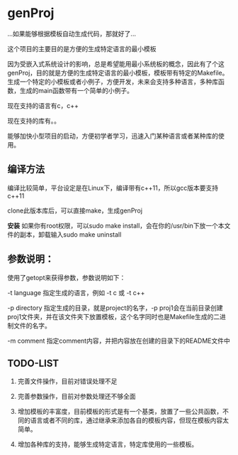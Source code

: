 # genProj
...如果能够根据模板自动生成代码，那就好了...

这个项目的主要目的是方便的生成特定语言的最小模板

因为受嵌入式系统设计的影响，总是希望能用最小系统板的概念，因此有了个这genProj，目的就是方便的生成特定语言的最小模板，模板带有特定的Makefile。生成一个特定的小模板或者小例子，方便开发，未来会支持多种语言，多种库函数，生成的main函数带有一个简单的小例子。

现在支持的语言有c，c++

现在支持的库有。。

能够加快小型项目的启动，方便初学者学习，迅速入门某种语言或者某种库的使用。

## 编译方法

编译比较简单，平台设定是在Linux下，编译带有c++11，所以gcc版本要支持c++11

clone此版本库后，可以直接make，生成genProj

**安装** 如果你有root权限，可以sudo make install，会在你的/usr/bin下放一个本文件的副本，卸载输入sudo make uninstall

## 参数说明：

使用了getopt来获得参数，参数说明如下：

-t language 指定生成的语言，例如 -t c 或 -t c++

-p directory 指定生成的目录，就是project的名字，-p proj1会在当前目录创建proj1文件夹，并在该文件夹下放置模板，这个名字同时也是Makefile生成的二进制文件的名字。

-m comment 指定comment内容，并把内容放在创建的目录下的README文件中

## TODO-LIST

1. 完善文件操作，目前对错误处理不足

2. 完善参数操作，目前对参数处理还不够全面

3. 增加模板的丰富度，目前模板的形式是有一个基类，放置了一些公共函数，不同的语言或者不同的库，通过继承来添加各自的模板内容，但现在模板内容太简单。

4. 增加各种库的支持，能够生成特定语言，特定库使用的一些模板。


